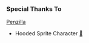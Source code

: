### Special Thanks To

[Penzilla](https://penzilla.itch.io/) 
- Hooded Sprite Character [🔗](https://penzilla.itch.io/hooded-protagonist)